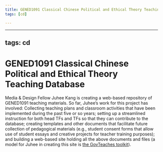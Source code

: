 ```yaml
---
title: GENED1091 Classical Chinese Political and Ethical Theory Teaching Database
tags: [cd]

---
```


---
tags: cd
---

# GENED1091 Classical Chinese Political and Ethical Theory Teaching Database

Media & Design Fellow Juhee Kang is creating a web-based repository of GENED1091 teaching materials. So far, Juhee’s work for this project has involved: Collecting teaching plans and classroom activities that have been implemented during the past five or so years; setting up a streamlined instruction for both head TFs and TFs so that they can contribute to the database; creating templates and other documents that facilitate future collection of pedagogical materials (e.g., student consent forms that allow use of student essays and creative projects for teacher training purposes); and building a web-based site holding all the above documents and files (a model for Juhee in creating this site is [the GovTeaches toolkit](https://govteaches.fas.harvard.edu/)).